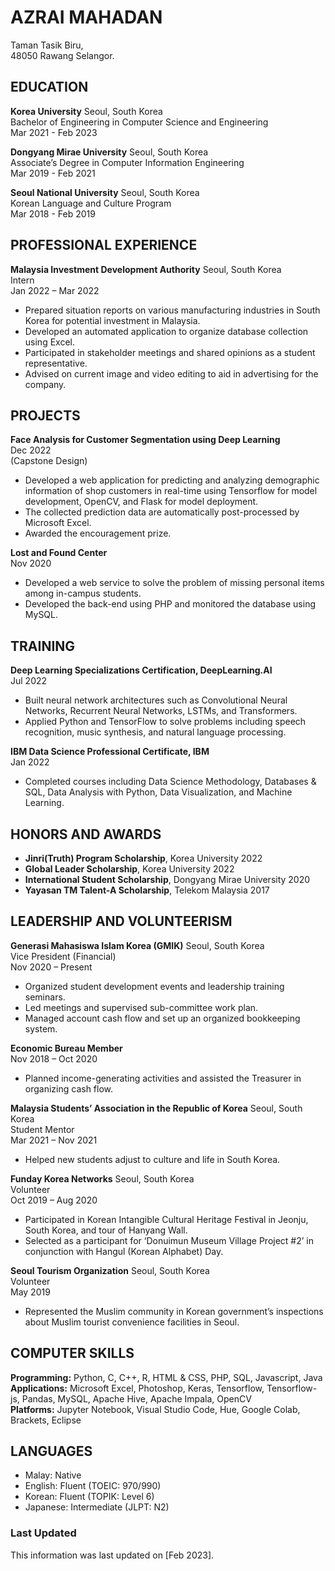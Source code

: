 # AZRAI MAHADAN

Taman Tasik Biru,  
48050 Rawang Selangor.

## EDUCATION

**Korea University** Seoul, South Korea  
Bachelor of Engineering in Computer Science and Engineering  
Mar 2021 - Feb 2023  

**Dongyang Mirae University** Seoul, South Korea  
Associate’s Degree in Computer Information Engineering  
Mar 2019 - Feb 2021  

**Seoul National University** Seoul, South Korea  
Korean Language and Culture Program  
Mar 2018 - Feb 2019  

## PROFESSIONAL EXPERIENCE

**Malaysia Investment Development Authority** Seoul, South Korea  
Intern  
Jan 2022 – Mar 2022  
- Prepared situation reports on various manufacturing industries in South Korea for potential investment in Malaysia.
- Developed an automated application to organize database collection using Excel.
- Participated in stakeholder meetings and shared opinions as a student representative.
- Advised on current image and video editing to aid in advertising for the company.

## PROJECTS

**Face Analysis for Customer Segmentation using Deep Learning**  
Dec 2022  
(Capstone Design)  
- Developed a web application for predicting and analyzing demographic information of shop customers in real-time using Tensorflow for model development, OpenCV, and Flask for model deployment. 
- The collected prediction data are automatically post-processed by Microsoft Excel. 
- Awarded the encouragement prize.

**Lost and Found Center**  
Nov 2020  
- Developed a web service to solve the problem of missing personal items among in-campus students. 
- Developed the back-end using PHP and monitored the database using MySQL. 

## TRAINING

**Deep Learning Specializations Certification, DeepLearning.AI**  
Jul 2022  
- Built neural network architectures such as Convolutional Neural Networks, Recurrent Neural Networks, LSTMs, and Transformers.
- Applied Python and TensorFlow to solve problems including speech recognition, music synthesis, and natural language processing.

**IBM Data Science Professional Certificate, IBM**  
Jan 2022  
- Completed courses including Data Science Methodology, Databases & SQL, Data Analysis with Python, Data Visualization, and Machine Learning.

## HONORS AND AWARDS

- **Jinri(Truth) Program Scholarship**, Korea University 2022  
- **Global Leader Scholarship**, Korea University 2022  
- **International Student Scholarship**, Dongyang Mirae University 2020  
- **Yayasan TM Talent-A Scholarship**, Telekom Malaysia 2017  

## LEADERSHIP AND VOLUNTEERISM

**Generasi Mahasiswa Islam Korea (GMIK)** Seoul, South Korea  
Vice President (Financial)  
Nov 2020 – Present  
- Organized student development events and leadership training seminars.
- Led meetings and supervised sub-committee work plan.
- Managed account cash flow and set up an organized bookkeeping system.

**Economic Bureau Member**  
Nov 2018 – Oct 2020  
- Planned income-generating activities and assisted the Treasurer in organizing cash flow.

**Malaysia Students’ Association in the Republic of Korea** Seoul, South Korea  
Student Mentor  
Mar 2021 – Nov 2021  
- Helped new students adjust to culture and life in South Korea.

**Funday Korea Networks** Seoul, South Korea  
Volunteer  
Oct 2019 – Aug 2020  
- Participated in Korean Intangible Cultural Heritage Festival in Jeonju, South Korea, and tour of Hanyang Wall.
- Selected as a participant for ‘Donuimun Museum Village Project #2’ in conjunction with Hangul (Korean Alphabet) Day.

**Seoul Tourism Organization** Seoul, South Korea  
Volunteer  
May 2019  
- Represented the Muslim community in Korean government’s inspections about Muslim tourist convenience facilities in Seoul.

## COMPUTER SKILLS

**Programming:** Python, C, C++, R, HTML & CSS, PHP, SQL, Javascript, Java  
**Applications:** Microsoft Excel, Photoshop, Keras, Tensorflow, Tensorflow-js, Pandas, MySQL, Apache Hive, Apache Impala, OpenCV  
**Platforms:** Jupyter Notebook, Visual Studio Code, Hue, Google Colab, Brackets, Eclipse  

## LANGUAGES

- Malay: Native  
- English: Fluent (TOEIC: 970/990)  
- Korean: Fluent (TOPIK: Level 6)  
- Japanese: Intermediate (JLPT: N2)  

### Last Updated

This information was last updated on [Feb 2023].
